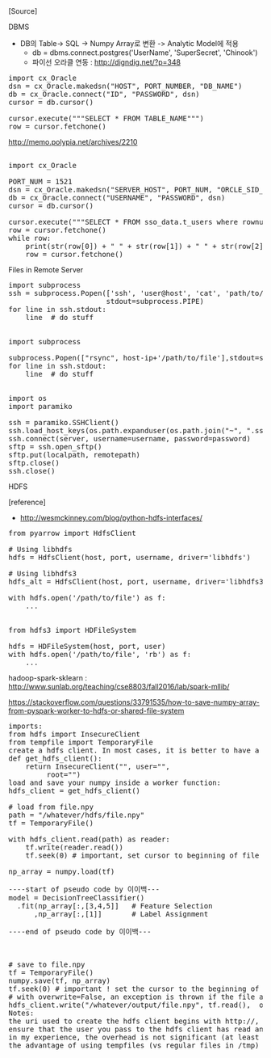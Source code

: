 <h2></h2>

[Source]

DBMS
- DB의 Table-> SQL -> Numpy Array로 변환 -> Analytic Model에 적용
  - db = dbms.connect.postgres('UserName', 'SuperSecret', 'Chinook')
  - 파이선 오라클 연동 : http://digndig.net/?p=348
<pre>
import cx_Oracle
dsn = cx_Oracle.makedsn("HOST", PORT_NUMBER, "DB_NAME")
db = cx_Oracle.connect("ID", "PASSWORD", dsn)
cursor = db.cursor()
 
cursor.execute("""SELECT * FROM TABLE_NAME""")
row = cursor.fetchone()
</pre>

http://memo.polypia.net/archives/2210
<pre> 
import cx_Oracle
 
PORT_NUM = 1521
dsn = cx_Oracle.makedsn("SERVER_HOST", PORT_NUM, "ORCLE_SID_NAME")
db = cx_Oracle.connect("USERNAME", "PASSWORD", dsn)
cursor = db.cursor()
 
cursor.execute("""SELECT * FROM sso_data.t_users where rownum < 100""")
row = cursor.fetchone()
while row:
    print(str(row[0]) + " " + str(row[1]) + " " + str(row[2]) + " " + str(row[3]))
    row = cursor.fetchone()
</pre>

Files in Remote Server
<pre>
import subprocess
ssh = subprocess.Popen(['ssh', 'user@host', 'cat', 'path/to/file'],
                       stdout=subprocess.PIPE)
for line in ssh.stdout:
    line  # do stuff


import subprocess

subprocess.Popen(["rsync", host-ip+'/path/to/file'],stdout=subprocess.PIPE)
for line in ssh.stdout:
    line  # do stuff


import os
import paramiko

ssh = paramiko.SSHClient() 
ssh.load_host_keys(os.path.expanduser(os.path.join("~", ".ssh", "known_hosts")))
ssh.connect(server, username=username, password=password)
sftp = ssh.open_sftp()
sftp.put(localpath, remotepath)
sftp.close()
ssh.close()
</pre>

HDFS

[reference]

- http://wesmckinney.com/blog/python-hdfs-interfaces/
<pre>
from pyarrow import HdfsClient

# Using libhdfs
hdfs = HdfsClient(host, port, username, driver='libhdfs')

# Using libhdfs3
hdfs_alt = HdfsClient(host, port, username, driver='libhdfs3')

with hdfs.open('/path/to/file') as f:
    ...
    
    
from hdfs3 import HDFileSystem

hdfs = HDFileSystem(host, port, user)
with hdfs.open('/path/to/file', 'rb') as f:
    ...
</pre>

hadoop-spark-sklearn :  http://www.sunlab.org/teaching/cse8803/fall2016/lab/spark-mllib/


https://stackoverflow.com/questions/33791535/how-to-save-numpy-array-from-pyspark-worker-to-hdfs-or-shared-file-system
<pre>
imports:
from hdfs import InsecureClient
from tempfile import TemporaryFile
create a hdfs client. In most cases, it is better to have a utility function somewhere in your script, like this one:
def get_hdfs_client():
    return InsecureClient("<your webhdfs uri>", user="<hdfs user>",
         root="<hdfs base path>")
load and save your numpy inside a worker function:
hdfs_client = get_hdfs_client()

# load from file.npy
path = "/whatever/hdfs/file.npy"
tf = TemporaryFile()

with hdfs_client.read(path) as reader:
    tf.write(reader.read())
    tf.seek(0) # important, set cursor to beginning of file

np_array = numpy.load(tf)

----start of pseudo code by 이이백---
model = DecisionTreeClassifier()
  .fit(np_array[:,[3,4,5]]   # Feature Selection
      ,np_array[:,[1]]       # Label Assignment

----end of pseudo code by 이이백---



# save to file.npy
tf = TemporaryFile()
numpy.save(tf, np_array)
tf.seek(0) # important ! set the cursor to the beginning of the file
# with overwrite=False, an exception is thrown if the file already exists
hdfs_client.write("/whatever/output/file.npy", tf.read(),  overwrite=True) 
Notes: 
the uri used to create the hdfs client begins with http://, because it uses the web interface of the hdfs file system;
ensure that the user you pass to the hdfs client has read and write permissions
in my experience, the overhead is not significant (at least in term of execution time)
the advantage of using tempfiles (vs regular files in /tmp) is that you ensure no garbage files stay in the cluster machines after the script ends, normally or not
</pre>



